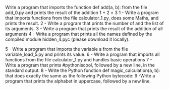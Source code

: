 Write a program that imports the function def add(a, b): from the file add_0.py and prints the result of the addition 1 + 2 = 3
1 - Write a program that imports functions from the file calculator_1.py, does some Maths, and prints the result.
2 - Write a program that prints the number of and the list of its arguments.
3 - Write a program that prints the result of the addition of all arguments
4 - Write a program that prints all the names defined by the compiled module hidden_4.pyc (please download it locally).



5 - Write a program that imports the variable a from the file variable_load_5.py and prints its value.
6 - Write a program that imports all functions from the file calculator_1.py and handles basic operations
7 - Write a program that prints #pythoniscool, followed by a new line, in the standard output.
8 - Write the Python function def magic_calculation(a, b): that does exactly the same as the following Python bytecode:
9 -Write a program that prints the alphabet in uppercase, followed by a new line.
